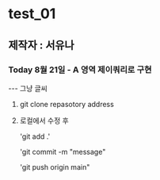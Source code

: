 # test_01
## 제작자 : 서유나
### Today 8월 21일 - A 영역 제이쿼리로 구현

--- 그냥 글씨

1. git clone repasotory address

2. 로컬에서 수정 후

    'git add .'

    'git commit -m "message"

    'git push origin main"